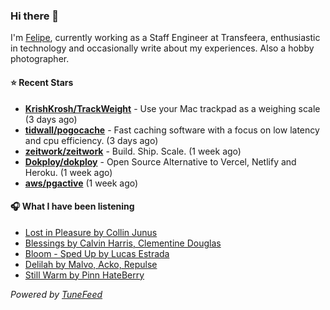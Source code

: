 ### Hi there 👋

I'm [Felipe](https://felipevm.com), currently working as a Staff Engineer at Transfeera, enthusiastic in technology and occasionally write about my experiences. Also a hobby photographer.

#### ⭐ Recent Stars
- **[KrishKrosh/TrackWeight](https://github.com/KrishKrosh/TrackWeight)** - Use your Mac trackpad as a weighing scale (3 days ago)
- **[tidwall/pogocache](https://github.com/tidwall/pogocache)** - Fast caching software with a focus on low latency and cpu efficiency. (3 days ago)
- **[zeitwork/zeitwork](https://github.com/zeitwork/zeitwork)** - Build. Ship. Scale. (1 week ago)
- **[Dokploy/dokploy](https://github.com/Dokploy/dokploy)** - Open Source Alternative to Vercel, Netlify and Heroku. (1 week ago)
- **[aws/pgactive](https://github.com/aws/pgactive)** (1 week ago)

#### 🎧 What I have been listening
- [Lost in Pleasure by Collin Junus](https://open.spotify.com/track/1DWtRAUSSvidlHxLIe1MCq)
- [Blessings by Calvin Harris, Clementine Douglas](https://open.spotify.com/track/78nx0HDJIFD5xDq2L5420Z)
- [Bloom - Sped Up by Lucas Estrada](https://open.spotify.com/track/5IZWKdK639DnrR8wcYjLhH)
- [Delilah by Malvo, Acko, Repulse](https://open.spotify.com/track/12kNkfXxurI0M4SbcC9HS6)
- [Still Warm by Pinn HateBerry](https://open.spotify.com/track/3PexsSX8NOoGAhNda9Cxsn)

_Powered by [TuneFeed](https://tunefeed.app?ref=github.com)_
